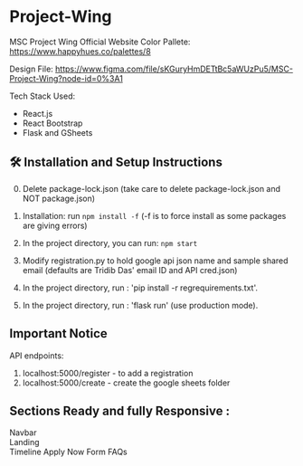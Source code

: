 # Project-Wing
MSC Project Wing Official Website
Color Pallete: https://www.happyhues.co/palettes/8

Design File: https://www.figma.com/file/sKGuryHmDETtBc5aWUzPu5/MSC-Project-Wing?node-id=0%3A1

Tech Stack Used:

- React.js
- React Bootstrap
- Flask and GSheets

## 🛠 Installation and Setup Instructions

0. Delete package-lock.json (take care to delete package-lock.json and NOT package.json)

1. Installation: run `npm install -f` (-f is to force install as some packages are giving errors)

2. In the project directory, you can run: `npm start`

3. Modify registration.py to hold google api json name and sample shared email (defaults are Tridib Das' email ID and API cred.json)

4. In the project directory, run : 'pip install -r regrequirements.txt'.

5. In the project directory, run : 'flask run' (use production mode).

## Important Notice

API endpoints:
1. localhost:5000/register - to add a registration
2. localhost:5000/create - create the google sheets folder

## Sections Ready and fully Responsive :

Navbar  
Landing  
Timeline
Apply Now Form
FAQs

